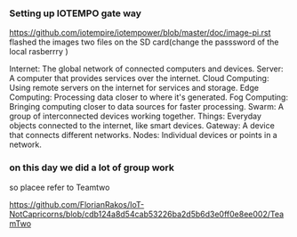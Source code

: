 
 ### Setting up lOTEMPO gate way
https://github.com/iotempire/iotempower/blob/master/doc/image-pi.rst
flashed the images
two files on the SD card(change the passsword of the local rasberrry )

Internet: The global network of connected computers and devices.
Server: A computer that provides services over the internet.
Cloud Computing: Using remote servers on the internet for services and storage.
Edge Computing: Processing data closer to where it's generated.
Fog Computing: Bringing computing closer to data sources for faster processing.
Swarm: A group of interconnected devices working together.
Things: Everyday objects connected to the internet, like smart devices.
Gateway: A device that connects different networks.
Nodes: Individual devices or points in a network.

### on this day we did a lot of group work

 so placee refer to Teamtwo
 
 https://github.com/FlorianRakos/IoT-NotCapricorns/blob/cdb124a8d54cab53226ba2d5b6d3e0ff0e8ee002/TeamTwo
